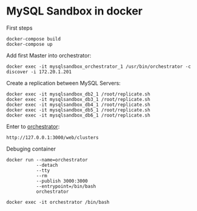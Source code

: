 # MySQL Sandbox in docker

First steps

```
docker-compose build
docker-compose up
```

Add first Master into orchestrator:

```
docker exec -it mysqlsandbox_orchestrator_1 /usr/bin/orchestrator -c discover -i 172.20.1.201
```

Create a replication between MySQL Servers:

```
docker exec -it mysqlsandbox_db2_1 /root/replicate.sh
docker exec -it mysqlsandbox_db3_1 /root/replicate.sh
docker exec -it mysqlsandbox_db4_1 /root/replicate.sh
docker exec -it mysqlsandbox_db5_1 /root/replicate.sh
docker exec -it mysqlsandbox_db6_1 /root/replicate.sh
```

Enter to [orchestrator](http://127.0.0.1:3000/web/clusters):

```
http://127.0.0.1:3000/web/clusters
```

Debuging container

```
docker run --name=orchestrator
           --detach
           --tty
           --rm
           --publish 3000:3000
           --entrypoint=/bin/bash
           orchestrator

docker exec -it orchestrator /bin/bash
```
